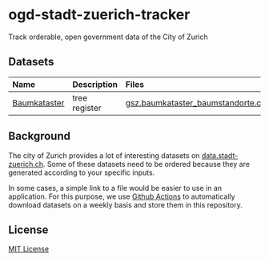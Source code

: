 # ogd-stadt-zuerich-tracker

Track orderable, open government data of the City of Zurich


## Datasets

| Name | Description | Files |
| :-- | :-- | :-- |
| [Baumkataster](https://data.stadt-zuerich.ch/dataset/geo_baumkataster) | tree register | [gsz.baumkataster_baumstandorte.csv](https://github.com/1-Byte/ogd-stadt-zuerich-tracker/raw/baumkataster/gsz.baumkataster_baumstandorte.csv) |


## Background

The city of Zurich provides a lot of interesting datasets on [data.stadt-zuerich.ch](https://data.stadt-zuerich.ch/). Some of these datasets need to be ordered because they are generated according to your specific inputs.

In some cases, a simple link to a file would be easier to use in an application. For this purpose, we use [Github Actions](https://docs.github.com/en/actions) to automatically download datasets on a weekly basis and store them in this repository.


## License

[MIT License](./LICENSE)
